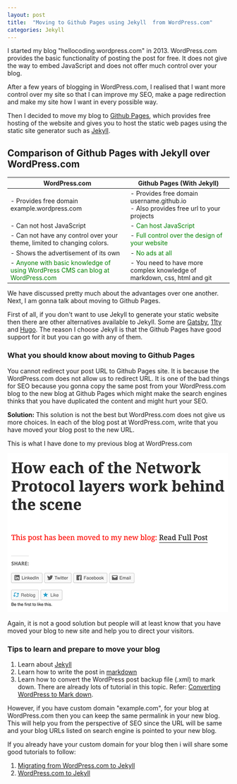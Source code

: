 ```yaml
---
layout: post
title:  "Moving to Github Pages using Jekyll  from WordPress.com"
categories: Jekyll
---
```

I started my blog "hellocoding.wordpress.com" in 2013. WordPress.com provides the basic functionality of posting the post for free. It does not give the way to embed JavaScript and does not offer much control over your blog.

After a few years of blogging in WordPress.com, I realised that I want more control over my site so that I can improve my SEO, make a page redirection and make my site how I want in every possible way.

Then I decided to move my blog to [Github Pages](https://pages.github.com/), which provides free hosting of the website and gives you to host the static web pages using the static site generator such as [Jekyll](https://jekyllrb.com/).

## Comparison of Github Pages with Jekyll over WordPress.com

| WordPress.com                                                            	| Github Pages (With Jekyll)                                                              	|
|--------------------------------------------------------------------------	|----------------------------------------------------------------------------------------	|
| - Provides free domain example.wordpress.com                             	| - Provides free domain username.github.io<br>- Also provides free url to your projects 	|
| - Can not host JavaScript                                                	| - <span style="color:green">Can host JavaScript</span>                                                                  	|
| - Can not have any control over your theme, limited to changing colors.   	| - <span style="color:green">Full control over the design of your website</span>                                         	|
| - Shows the advertisement of its own                                     	| - <span style="color:green">No ads at all</span>                                                                        	|
| - <span style="color:green">Anyone with basic knowledge of using WordPress CMS can blog at WordPress.com</span> 	| - You need to have more complex knowledge of markdown, css, html and git                  	|

We have discussed pretty much about the advantages over one another. Next, I am gonna talk about moving to Github Pages.

First of all, if you don't want to use Jekyll to generate your static website then there are other alternatives available to Jekyll. Some are [Gatsby](https://www.gatsbyjs.org/), [11ty](https://www.11ty.dev/) and [Hugo](https://gohugo.io/). The reason I choose Jekyll is that the Github Pages have good support for it but you can go with any of them.

### What you should know about moving to Github Pages
You cannot redirect your post URL to Github Pages site. It is because the WordPress.com does not allow us to redirect URL. It is one of the bad things for SEO because you gonna copy the same post from your WordPress.com blog to the new blog at Github Pages which might make the search engines thinks that you have duplicated the content and might hurt your SEO.

**Solution:** This solution is not the best but WordPress.com does not give us more choices. In each of the blog post at WordPress.com, write that you have moved your blog post to the new URL.

This is what I have done to my previous blog at WordPress.com

![Moving blog from WordPress.com to Jekyll at Github Pages](/assets/post-images/2020/this-post-has-been-moved-to-new-url.png)

Again, it is not a good solution but people will at least know that you have moved your blog to new site and help you to direct your visitors.

### Tips to learn and prepare to move your blog
1. Learn about [Jekyll](https://jekyllrb.com/tutorials/home/)
1. Learn how to write the post in [markdown](https://www.markdowntutorial.com/)
1. Learn how to convert the WordPress post backup file (.xml) to mark down. There are already lots of tutorial in this topic.
Refer: [Converting WordPress to Mark down](https://kevq.uk/how-to-convert-wordpress-to-markdown/).

However, if you have custom domain "example.com", for your blog at WordPress.com then you can keep the same permalink in your new blog. This will help you from the perspective of SEO since the URL will be same and your blog URLs listed on search engine is pointed to your new blog.

If you already have your custom domain for your blog then i will share some good tutorials to follow:
1. [Migrating from WordPress.com to Jekyll](https://blog.webjeda.com/wordpress-to-jekyll-migration/)
1. [WordPress.com to Jekyll](https://hadihariri.com/2013/12/24/migrating-from-wordpress-to-jekyll/)
